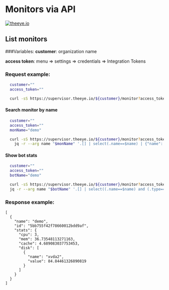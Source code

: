 # Monitors via API

[![theeye.io](https://theeye.io/img/logo2.png)](https://theeye.io/en/index.html)

## List monitors

###Variables:
  **customer**: organization name

  **access token**: menu => settings => credentials => Integration Tokens

### Request example:

```bash
  customer=""
  access_token=""

  curl -sS https://supervisor.theeye.io/${customer}/monitor?access_token=${access_token}
```
#### **Search monitor by name**

```bash
  customer=""
  access_token=""
  monName="demo"

  curl -sS https://supervisor.theeye.io/${customer}/monitor?access_token=${access_token} | \
    jq -r --arg name "$monName" '.[] | select(.name==$name) | {"name": .name, "id": .id, "state": .resource.state}' | jq -s '.'
```

#### **Show bot stats**

```bash
  customer=""
  access_token=""
  botName="demo"

  curl -sS https://supervisor.theeye.io/${customer}/monitor?access_token=${access_token} | \
  jq -r --arg name "$botName" '.[] | select((.name==$name) and (.type=="dstat")) | {"name": .name, "id": .id, "stats": .resource.last_event.data}' | jq -s '.'
```

### **Response example:**

```
[
  {
    "name": "demo",
    "id": "5bb755f42f78660012bdd9af",
    "stats": {
      "cpu": 3,
      "mem": 36.73548113271163,
      "cache": 4.689083037753453,
      "disk": [
        {
          "name": "xvda2",
          "value": 84.84461326890819
        }
      ]
    }
  }
]
```
